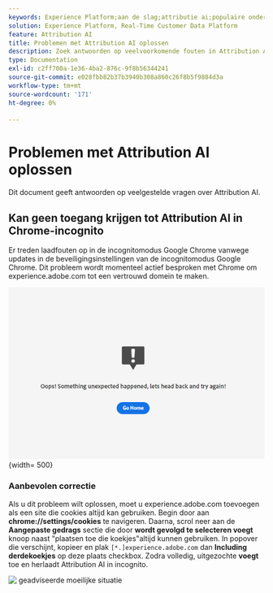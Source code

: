 ```yaml
---
keywords: Experience Platform;aan de slag;attributie ai;populaire onderwerpen;attributie ai input;attributie ai output;attributie ai oplossen;attributie ai fouten
solution: Experience Platform, Real-Time Customer Data Platform
feature: Attribution AI
title: Problemen met Attribution AI oplossen
description: Zoek antwoorden op veelvoorkomende fouten in Attribution AI.
type: Documentation
exl-id: c2ff700a-1e36-4ba2-876c-9f8b56344241
source-git-commit: e028fbb82b37b3940b308a860c26f8b5f9884d3a
workflow-type: tm+mt
source-wordcount: '171'
ht-degree: 0%

---
```


# Problemen met Attribution AI oplossen

Dit document geeft antwoorden op veelgestelde vragen over Attribution AI.

## Kan geen toegang krijgen tot Attribution AI in Chrome-incognito

Er treden laadfouten op in de incognitomodus Google Chrome vanwege updates in de beveiligingsinstellingen van de incognitomodus Google Chrome. Dit probleem wordt momenteel actief besproken met Chrome om experience.adobe.com tot een vertrouwd domein te maken.

![&#x200B; beeld van de Fout &#x200B;](./images/faq/error.PNG) {width= 500}

### Aanbevolen correctie

Als u dit probleem wilt oplossen, moet u experience.adobe.com toevoegen als een site die cookies altijd kan gebruiken. Begin door aan **chrome://settings/cookies** te navigeren. Daarna, scrol neer aan de **Aangepaste gedrags** sectie die door **wordt gevolgd te selecteren voegt** knoop naast &quot;plaatsen toe die koekjes&quot;altijd kunnen gebruiken. In popover die verschijnt, kopieer en plak `[*.]experience.adobe.com` dan **Including derdekoekjes** op deze plaats checkbox. Zodra volledig, uitgezochte **voegt** toe en herlaadt Attribution AI in incognito.

![&#x200B; geadviseerde moeilijke situatie &#x200B;](./images/faq/cookies2.gif)
